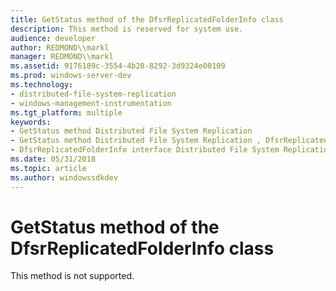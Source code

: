 ```yaml
---
title: GetStatus method of the DfsrReplicatedFolderInfo class
description: This method is reserved for system use.
audience: developer
author: REDMOND\\markl
manager: REDMOND\\markl
ms.assetid: 9176189c-3554-4b28-8292-3d9324e00109
ms.prod: windows-server-dev
ms.technology:
- distributed-file-system-replication
- windows-management-instrumentation
ms.tgt_platform: multiple
keywords:
- GetStatus method Distributed File System Replication
- GetStatus method Distributed File System Replication , DfsrReplicatedFolderInfo interface
- DfsrReplicatedFolderInfo interface Distributed File System Replication , GetStatus method
ms.date: 05/31/2018
ms.topic: article
ms.author: windowssdkdev
---
```


# GetStatus method of the DfsrReplicatedFolderInfo class

This method is not supported.

 

 




